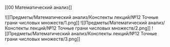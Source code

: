 [[00 Математический анализ]]

![[Предметы/Математический анализ/Конспекты лекций/№12 Точные грани числовых множеств/1.png]]
![[Предметы/Математический анализ/Конспекты лекций/№12 Точные грани числовых множеств/2.png]]
![[Предметы/Математический анализ/Конспекты лекций/№12 Точные грани числовых множеств/3.png]]